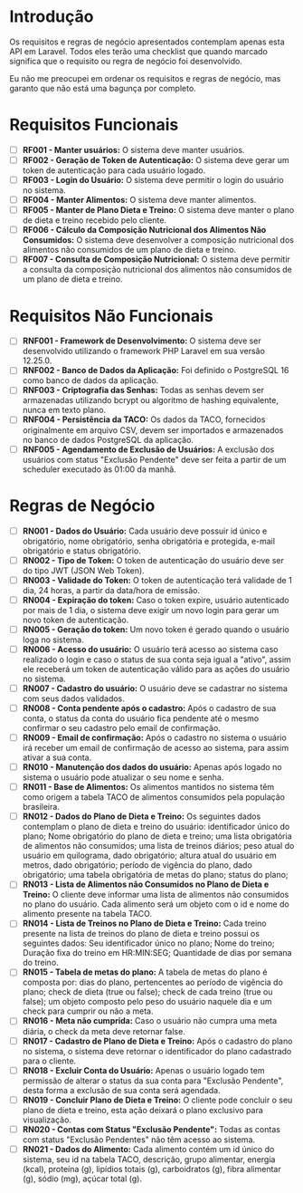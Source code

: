 # Introdução

Os requisitos e regras de negócio apresentados contemplam apenas esta API em Laravel. Todos eles terão uma checklist que quando marcado significa que o requisito ou regra de negócio foi desenvolvido.

Eu não me preocupei em ordenar os requisitos e regras de negócio, mas garanto que não está uma bagunça por completo.

# Requisitos Funcionais

- [ ] **RF001 - Manter usuários:** O sistema deve manter usuários.
- [ ] **RF002 - Geração de Token de Autenticação:** O sistema deve gerar um token de autenticação para cada usuário logado.
- [ ] **RF003 - Login do Usuário:** O sistema deve permitir o login do usuário no sistema.
- [ ] **RF004 - Manter Alimentos:** O sistema deve manter alimentos.
- [ ] **RF005 - Manter de Plano Dieta e Treino:** O sistema deve manter o plano de dieta e treino recebido pelo cliente.
- [ ] **RF006 - Cálculo da Composição Nutricional dos Alimentos Não Consumidos:** O sistema deve desenvolver a composição nutricional dos alimentos não consumidos de um plano de dieta e treino.
- [ ] **RF007 - Consulta de Composição Nutricional:** O sistema deve permitir a consulta da composição nutricional dos alimentos não consumidos de um plano de dieta e treino.

# Requisitos Não Funcionais

- [ ] **RNF001 - Framework de Desenvolvimento:** O sistema deve ser desenvolvido utilizando o framework PHP Laravel em sua versão 12.25.0.
- [ ] **RNF002 - Banco de Dados da Aplicação:** Foi definido o PostgreSQL 16 como banco de dados da aplicação.
- [ ] **RNF003 - Criptografia das Senhas:** Todas as senhas devem ser armazenadas utilizando bcrypt ou algoritmo de hashing equivalente, nunca em texto plano.
- [ ] **RNF004 - Persistência da TACO:** Os dados da TACO, fornecidos originalmente em arquivo CSV, devem ser importados e armazenados no banco de dados PostgreSQL da aplicação.
- [ ] **RNF005 - Agendamento de Exclusão de Usuários:** A exclusão dos usuários com status "Exclusão Pendente" deve ser feita a partir de um scheduler executado às 01:00 da manhã.

# Regras de Negócio

- [ ] **RN001 - Dados do Usuário:** Cada usuário deve possuir id único e obrigatório, nome obrigatório, senha obrigatória e protegida, e-mail obrigatório e status obrigatório.
- [ ] **RN002 - Tipo de Token:** O token de autenticação do usuário deve ser do tipo JWT (JSON Web Token).
- [ ] **RN003 - Validade do Token:** O token de autenticação terá validade de 1 dia, 24 horas, a partir da data/hora de emissão.
- [ ] **RN004 - Expiração do token:** Caso o token expire, usuário autenticado por mais de 1 dia, o sistema deve exigir um novo login para gerar um novo token de autenticação.
- [ ] **RN005 - Geração do token:** Um novo token é gerado quando o usuário loga no sistema.
- [ ] **RN006 - Acesso do usuário:** O usuário terá acesso ao sistema caso realizado o login e caso o status de sua conta seja igual a "ativo", assim ele receberá um token de autenticação válido para as ações do usuário no sistema.
- [ ] **RN007 - Cadastro do usuário:** O usuário deve se cadastrar no sistema com seus dados validados.
- [ ] **RN008 - Conta pendente após o cadastro:** Após o cadastro de sua conta, o status da conta do usuário fica pendente até o mesmo confirmar o seu cadastro pelo email de confirmação.
- [ ] **RN009 - Email de confirmação:** Após o cadastro no sistema o usuário irá receber um email de confirmação de acesso ao sistema, para assim ativar a sua conta.
- [ ] **RN010 - Manutenção dos dados do usuário:** Apenas após logado no sistema o usuário pode atualizar o seu nome e senha.
- [ ] **RN011 - Base de Alimentos:** Os alimentos mantidos no sistema têm como origem a tabela TACO de alimentos consumidos pela população brasileira.
- [ ] **RN012 - Dados do Plano de Dieta e Treino:** Os seguintes dados contemplam o plano de dieta e treino do usuário: identificador único do plano; Nome obrigatório do plano de dieta e treino; uma lista obrigatória de alimentos não consumidos; uma lista de treinos diários; peso atual do usuário em quilograma, dado obrigatório; altura atual do usuário em metros, dado obrigatório; período de vigência do plano, dado obrigatório; uma tabela obrigatória de metas do plano; status do plano;
- [ ] **RN013 - Lista de Alimentos não Consumidos no Plano de Dieta e Treino:** O cliente deve informar uma lista de alimentos não consumidos no plano do usuário. Cada alimento será um objeto com o id e nome do alimento presente na tabela TACO.
- [ ] **RN014 - Lista de Treinos no Plano de Dieta e Treino:** Cada treino presente na lista de treinos do plano de dieta e treino possui os seguintes dados: Seu identificador único no plano; Nome do treino; Duração fixa do treino em HR:MIN:SEG; Quantidade de dias por semana do treino.
- [ ] **RN015 - Tabela de metas do plano:** A tabela de metas do plano é composta por: dias do plano, pertencentes ao período de vigência do plano; check de dieta (true ou false); check de cada treino (true ou false); um objeto composto pelo peso do usuário naquele dia e um check para cumprir ou não a meta.
- [ ] **RN016 - Meta não cumprida:** Caso o usuário não cumpra uma meta diária, o check da meta deve retornar false.
- [ ] **RN017 - Cadastro de Plano de Dieta e Treino:** Após o cadastro do plano no sistema, o sistema deve retornar o identificador do plano cadastrado para o cliente.
- [ ] **RN018 - Excluir Conta do Usuário:** Apenas o usuário logado tem permissão de alterar o status da sua conta para "Exclusão Pendente", desta forma a exclusão de sua conta será agendada.
- [ ] **RN019 - Concluir Plano de Dieta e Treino:** O cliente pode concluir o seu plano de dieta e treino, esta ação deixará o plano exclusivo para visualização.
- [ ] **RN020 - Contas com Status "Exclusão Pendente":** Todas as contas com status "Exclusão Pendentes" não têm acesso ao sistema.
- [ ] **RN021 - Dados do Alimento:** Cada alimento contém um id único do sistema, seu id na tabela TACO, descrição, grupo alimentar, energia (kcal), proteína (g), lipídios totais (g), carboidratos (g), fibra alimentar (g), sódio (mg), açúcar total (g).
